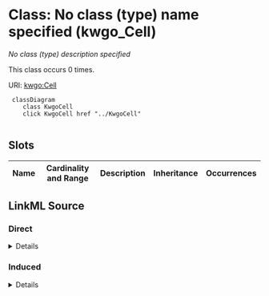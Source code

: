 

# Class: No class (type) name specified (kwgo_Cell)


_No class (type) description specified_






This class occurs 0 times.


URI: [kwgo:Cell](http://stko-kwg.geog.ucsb.edu/lod/ontology/Cell)






```mermaid
 classDiagram
    class KwgoCell
    click KwgoCell href "../KwgoCell"
      
```




<!-- no inheritance hierarchy -->


## Slots

| Name | Cardinality and Range | Description | Inheritance | Occurrences |
| ---  | --- | --- | --- | --- |














## LinkML Source

<!-- TODO: investigate https://stackoverflow.com/questions/37606292/how-to-create-tabbed-code-blocks-in-mkdocs-or-sphinx -->

### Direct

<details>

```yaml
name: kwgo_Cell
conforms_to: No schema conformance document specified
annotations:
  count:
    tag: count
    value: 0
description: No class (type) description specified
title: No class (type) name specified
from_schema: fio-kg
rank: 1000
class_uri: kwgo:Cell

```
</details>

### Induced

<details>

```yaml
name: kwgo_Cell
conforms_to: No schema conformance document specified
annotations:
  count:
    tag: count
    value: 0
description: No class (type) description specified
title: No class (type) name specified
from_schema: fio-kg
rank: 1000
class_uri: kwgo:Cell

```
</details>